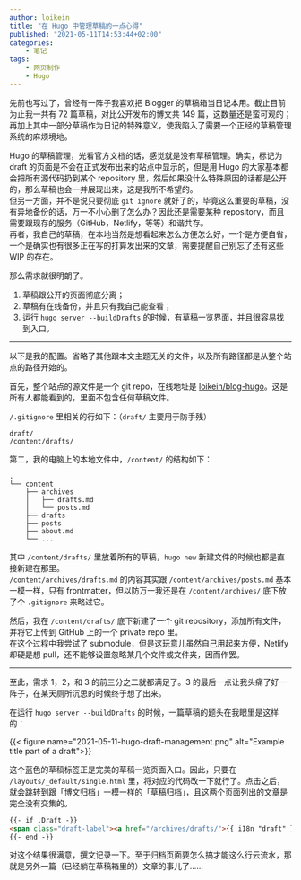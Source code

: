 ```yaml
---
author: loikein
title: "在 Hugo 中管理草稿的一点心得"
published: "2021-05-11T14:53:44+02:00"
categories:
    - 笔记
tags:
    - 网页制作
    - Hugo
---
```

先前也写过了，曾经有一阵子我喜欢把 Blogger 的草稿箱当日记本用。截止目前为止我一共有 72 篇草稿，对比公开发布的博文共 149 篇，这数量还是蛮可观的；再加上其中一部分草稿作为日记的特殊意义，使我陷入了需要一个正经的草稿管理系统的麻烦境地。

Hugo 的草稿管理，光看官方文档的话，感觉就是没有草稿管理。确实，标记为 draft 的页面是不会在正式发布出来的站点中显示的，但是用 Hugo 的大家基本都会把所有源代码扔到某个 repository 里，然后如果没什么特殊原因的话都是公开的，那么草稿也会一并展现出来，这是我所不希望的。  
但另一方面，并不是说只要彻底 `git ignore` 就好了的，毕竟这么重要的草稿，没有异地备份的话，万一不小心删了怎么办？因此还是需要某种 repository，而且需要跟现存的服务（GitHub，Netlify，等等）和谐共存。  
再者，我自己的草稿，在本地当然是想看起来怎么方便怎么好，一个是方便自省，一个是确实也有很多正在写的打算发出来的文章，需要提醒自己别忘了还有这些 WIP 的存在。

那么需求就很明朗了。

1. 草稿跟公开的页面彻底分离；
2. 草稿有在线备份，并且只有我自己能查看；
3. 运行 `hugo server --buildDrafts` 的时候，有草稿一览界面，并且很容易找到入口。

---

以下是我的配置。省略了其他跟本文主题无关的文件，以及所有路径都是从整个站点的路径开始的。

首先，整个站点的源文件是一个 git repo，在线地址是 [loikein/blog-hugo](https://github.com/loikein/blog-hugo)。这是所有人都能看到的，里面不包含任何草稿文件。

`/.gitignore` 里相关的行如下：（`draft/` 主要用于防手残）

```text
draft/
/content/drafts/
```

第二，我的电脑上的本地文件中，`/content/` 的结构如下：

```text
.
└── content
    ├── archives
    │   ├── drafts.md
    │   └── posts.md
    ├── drafts
    ├── posts
    ├── about.md
    └── ...
```

其中 `/content/drafts/` 里放着所有的草稿，`hugo new` 新建文件的时候也都是直接新建在那里。  
`/content/archives/drafts.md` 的内容其实跟 `/content/archives/posts.md` 基本一模一样，只有 frontmatter，但以防万一我还是在 `/content/archives/` 底下放了个 `.gitignore` 来略过它。

然后，我在 `/content/drafts/` 底下新建了一个 git repository，添加所有文件，并将它上传到 GitHub 上的一个 private repo 里。  
在这个过程中我尝试了 submodule，但是这玩意儿虽然自己用起来方便，Netlify 却硬是想 pull，还不能够设置忽略某几个文件或文件夹，因而作罢。

---

至此，需求 1，2，和 3 的前三分之二就都满足了。3 的最后一点让我头痛了好一阵子，在某天厕所沉思的时候终于想了出来。

在运行 `hugo server --buildDrafts` 的时候，一篇草稿的题头在我眼里是这样的：

{{< figure
    name="2021-05-11-hugo-draft-management.png"
    alt="Example title part of a draft">}}

这个蓝色的草稿标签正是完美的草稿一览页面入口。因此，只要在 `/layouts/_default/single.html` 里，将对应的代码改一下就行了。点击之后，就会跳转到跟「博文归档」一模一样的「草稿归档」，且这两个页面列出的文章是完全没有交集的。

```html
{{- if .Draft -}}
<span class="draft-label"><a href="/archives/drafts/">{{ i18n "draft" }}</a></span>
{{- end -}}
```

对这个结果很满意，撰文记录一下。至于归档页面要怎么搞才能这么行云流水，那就是另外一篇（已经躺在草稿箱里的）文章的事儿了……
